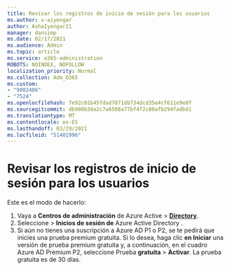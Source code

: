 ```yaml
---
title: Revisar los registros de inicio de sesión para los usuarios
ms.author: v-aiyengar
author: AshaIyengar21
manager: dansimp
ms.date: 02/17/2021
ms.audience: Admin
ms.topic: article
ms.service: o365-administration
ROBOTS: NOINDEX, NOFOLLOW
localization_priority: Normal
ms.collection: Adm_O365
ms.custom:
- "9002486"
- "7524"
ms.openlocfilehash: 7e92c01b45fdad7871db734dcd35e4cf611e9e0f
ms.sourcegitcommit: db908b3da2c7a6508a77bf4f2c80afb294fadbd1
ms.translationtype: MT
ms.contentlocale: es-ES
ms.lasthandoff: 03/29/2021
ms.locfileid: "51401996"
---
```

# <a name="review-sign-in-logs-for-users"></a>Revisar los registros de inicio de sesión para los usuarios

Este es el modo de hacerlo:

1. Vaya a **Centros de administración** de Azure Active  >  **[Directory](https://go.microsoft.com/fwlink/p/?linkid=2067268)**.
1. Seleccione   >  **Inicios de sesión de** Azure Active Directory .
1. Si aún no tienes una suscripción a Azure AD P1 o P2, se te pedirá que inicies una prueba premium gratuita. Si lo desea, haga clic **en Iniciar** una versión de prueba premium gratuita y, a continuación, en el cuadro Azure AD Premium P2, seleccione Prueba **gratuita**  >  **Activar**. La prueba gratuita es de 30 días.